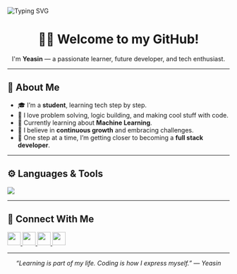 
<p aling="center">
<img src="https://readme-typing-svg.herokuapp.com?font=Fira+Code&weight=500&pause=1000&color=06F7C2&background=00000000&center=true&vCenter=true&width=435&lines=Hi+%F0%9F%91%8B+I'm+Yeasin;Aspiring+Full+Stack+Developer;Passionate+about+Problem+Solving;Exploring+Machine+Learning;Learning+Something+New+Everyday" alt="Typing SVG" />
</p>
<h1 align="center">👨‍💻 Welcome to my GitHub!</h1>

<p align="center">
  I'm <strong>Yeasin</strong> — a passionate learner, future developer, and tech enthusiast.
</p>

---

## 🧠 About Me
- 🎓 I’m a **student**, learning tech step by step.
- 🧩 I love problem solving, logic building, and making cool stuff with code.
- 🤖 Currently learning about **Machine Learning**.
- 🧗 I believe in **continuous growth** and embracing challenges.
- 🚀 One step at a time, I’m getting closer to becoming a **full stack developer**.

---

## ⚙️ Languages & Tools
<p align="left">
  <img src="https://skillicons.dev/icons?i=html,css,js,nodejs,express,react,tailwind,github,mongodb,tensorflow" />
</p>

---

## 🔗 Connect With Me
<p align="left" >
  <a href="https://www.linkedin.com/in/yeasin4745/" target="_blank">
    <img src="https://cdn.jsdelivr.net/gh/devicons/devicon/icons/linkedin/linkedin-original.svg" height="30" width="30"/>
  </a>
  <a href="https://www.hackerrank.com/profile/yeasin4745" target="_blank">
    <img src="https://assets.streamlinehq.com/icons/logos/hackerrank-mutrwk4m3hempgyalginq.png"height="30" width="30"/>
  </a>
  <a href="https://leetcode.com/u/yeasinali4745/" target="_blank">
    <img src="https://cdn.jsdelivr.net/gh/devicons/devicon/icons/leetcode/leetcode-original.svg" height="30" width="30"/>
  </a>
  <a href="mailto:yeasinali4745@gmail.com">
    <img src="https://cdn-icons-png.flaticon.com/512/732/732200.png" height="30" width="30"/>
  </a>
</p>

---

<p align="center">
  <em>“Learning is part of my life. Coding is how I express myself.” — Yeasin</em>
</p>
